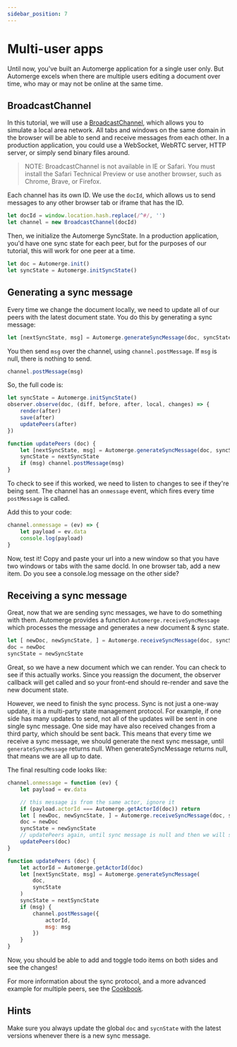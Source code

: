 ```yaml
---
sidebar_position: 7
---
```

# Multi-user apps

Until now, you've built an Automerge application for a single user only. But Automerge excels when there are multiple users editing a document over time, who may or may not be online at the same time.

## BroadcastChannel

In this tutorial, we will use a [BroadcastChannel](https://developer.mozilla.org/en-US/docs/Web/API/BroadcastChannel), which allows you to simulate a local area network. All tabs and windows on the same domain in the browser will be able to send and receive messages from each other. In a production application, you could use a WebSocket, WebRTC server, HTTP server, or simply send binary files around. 

> NOTE: BroadcastChannel is not available in IE or Safari. You must install the Safari Technical Preview or use another browser, such as Chrome, Brave, or Firefox.

Each channel has its own ID. We use the `docId`, which allows us to send messages to any other browser tab or iframe that has the ID.

```js
let docId = window.location.hash.replace(/^#/, '')
let channel = new BroadcastChannel(docId)
```

Then, we initialize the Automerge SyncState. In a production application, you'd have one sync state for each peer, but for the purposes of our tutorial, this will work for one peer at a time.

```js
let doc = Automerge.init()
let syncState = Automerge.initSyncState()
```

## Generating a sync message

Every time we change the document locally, we need to update all of our peers with the latest document state. You do this by generating a sync message:

```js
let [nextSyncState, msg] = Automerge.generateSyncMessage(doc, syncState)
```

You then send `msg` over the channel, using `channel.postMessage`. If `msg` is null, there is nothing to send.

```js
channel.postMessage(msg)
```

So, the full code is:

```js
let syncState = Automerge.initSyncState()
observer.observe(doc, (diff, before, after, local, changes) => {
    render(after)
    save(after)
    updatePeers(after)
})

function updatePeers (doc) {
    let [nextSyncState, msg] = Automerge.generateSyncMessage(doc, syncState)
    syncState = nextSyncState
    if (msg) channel.postMessage(msg)
}
```

To check to see if this worked, we need to listen to changes to see if they're being sent. The channel has an `onmessage` event, which fires every time `postMessage` is called. 

Add this to your code:

```js
channel.onmessage = (ev) => {
    let payload = ev.data
    console.log(payload)
}
```

Now, test it! Copy and paste your url into a new window so that you have two windows or tabs with the same docId. In one browser tab, add a new item. Do you see a console.log message on the other side?

## Receiving a sync message

Great, now that we are sending sync messages, we have to do something with them. Automerge provides a function `Automerge.receiveSyncMessage` which processes the message and generates a new document & sync state.

```js
let [ newDoc, newSyncState, ] = Automerge.receiveSyncMessage(doc, syncState, payload.msg)
doc = newDoc
syncState = newSyncState
```

Great, so we have a new document which we can render. You can check to see if this actually works. Since you reassign the document, the observer callback will get called and so your front-end should re-render and save the new document state.

However, we need to finish the sync process. Sync is not just a one-way update, it is a multi-party state management protocol. For example, if one side has many updates to send, not all of the updates will be sent in one single sync message. One side may have also received changes from a third party, which should be sent back. This means that every time we receive a sync message, we should generate the next sync message, until `generateSyncMessage` returns null. When generateSyncMessage returns null, that means we are all up to date.

The final resulting code looks like:

```js
channel.onmessage = function (ev) {
    let payload = ev.data

    // this message is from the same actor, ignore it
    if (payload.actorId === Automerge.getActorId(doc)) return 
    let [ newDoc, newSyncState, ] = Automerge.receiveSyncMessage(doc, syncState, payload.msg)
    doc = newDoc
    syncState = newSyncState
    // updatePeers again, until sync message is null and then we will stop
    updatePeers(doc)
}

function updatePeers (doc) {
    let actorId = Automerge.getActorId(doc)
    let [nextSyncState, msg] = Automerge.generateSyncMessage(
        doc, 
        syncState
    )
    syncState = nextSyncState
    if (msg) {
        channel.postMessage({
            actorId,
            msg: msg
        })
    }
}
```

Now, you should be able to add and toggle todo items on both sides and see the changes!

For more information about the sync protocol, and a more advanced example for multiple peers, see the [Cookbook](/docs/cookbook/real-time).

## Hints

Make sure you always update the global `doc` and `sycnState` with the latest versions whenever there is a new sync message.
